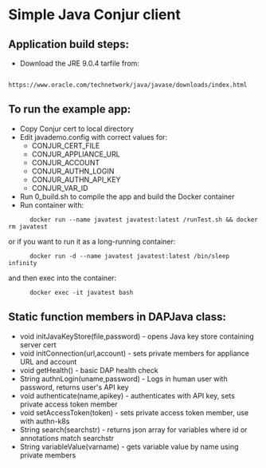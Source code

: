 # Simple Java Conjur client

## Application build steps:
 - Download the JRE 9.0.4 tarfile from: 
```
      https://www.oracle.com/technetwork/java/javase/downloads/index.html
```

## To run the example app:
 - Copy Conjur cert to local directory
 - Edit javademo.config with correct values for:
   - CONJUR_CERT_FILE
   - CONJUR_APPLIANCE_URL
   - CONJUR_ACCOUNT
   - CONJUR_AUTHN_LOGIN
   - CONJUR_AUTHN_API_KEY
   - CONJUR_VAR_ID
 - Run 0_build.sh to compile the app and build the Docker container
 - Run container with:
```
      docker run --name javatest javatest:latest /runTest.sh && docker rm javatest
```
   or if you want to run it as a long-running container:
```
      docker run -d --name javatest javatest:latest /bin/sleep infinity
```
   and then exec into the container:
```
      docker exec -it javatest bash
```

## Static function members in DAPJava class:
 - void initJavaKeyStore(file,password) - opens Java key store containing server cert
 - void initConnection(url,account) - sets private members for appliance URL and account 
 - void getHealth() - basic DAP health check
 - String authnLogin(uname,password) - Logs in human user with password, returns user's API key 
 - void authenticate(name,apikey) - authenticates with API key, sets private access token member
 - void setAccessToken(token) - sets private access token member, use with authn-k8s
 - String search(searchstr) - returns json array for variables where id or annotations match searchstr
 - String variableValue(varname) - gets variable value by name using private members
